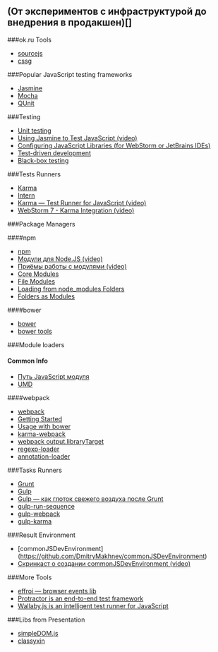 (От экспериментов с инфраструктурой до внедрения в продакшен)[]
------

###ok.ru Tools
* [sourcejs](http://sourcejs.com/)
* [cssg](http://operatino.github.io/MCSS/modules/cssg/basic.html)

###Popular JavaScript testing frameworks
* [Jasmine](http://jasmine.github.io/)
* [Mocha](http://mochajs.org/)
* [QUnit](https://qunitjs.com/)

###Testing
* [Unit testing](http://en.wikipedia.org/wiki/Unit_testing)
* [Using Jasmine to Test JavaScript (video)](http://www.youtube.com/watch?v=NGLhGHukDHs)
* [Configuring JavaScript Libraries (for WebStorm or JetBrains IDEs)](https://www.jetbrains.com/idea/help/configuring-javascript-libraries.html#d76972e18697)
* [Test-driven development](https://en.wikipedia.org/wiki/Test-driven_development)
* [Black-box testing](http://en.wikipedia.org/wiki/Black-box_testing)

###Tests Runners
* [Karma](http://karma-runner.github.io/)
* [Intern](http://theintern.github.io/)
* [Karma — Test Runner for JavaScript (video)](http://www.youtube.com/watch?v=YG5DEzaQBIc)
* [WebStorm 7 - Karma Integration (video)](http://www.youtube.com/watch?v=oyWW_V4wALs)

###Package Managers

####npm
* [npm](http://npmjs.org/)   
* [Модули для Node.JS (video)](https://www.youtube.com/watch?v=g740J-RyoR4&index=5&list=PLDyvV36pndZFWfEQpNixIHVvp191Hb3Gg)
* [Приёмы работы с модулями (video)](https://www.youtube.com/watch?v=xs6sSylr-88&index=6&list=PLDyvV36pndZFWfEQpNixIHVvp191Hb3Gg)     
* [Core Modules](https://nodejs.org/api/modules.html#modules_core_modules)
* [File Modules](https://nodejs.org/api/modules.html#modules_file_modules)
* [Loading from node_modules Folders](https://nodejs.org/api/modules.html#modules_loading_from_node_modules_folders)
* [Folders as Modules](https://nodejs.org/api/modules.html#modules_folders_as_modules)

####bower
* [bower](http://bower.io/)
* [bower tools](http://bower.io/docs/tools/)

###Module loaders

#### Common Info
* [Путь JavaScript модуля](http://habrahabr.ru/post/181536/)
* [UMD](https://github.com/umdjs/umd#umd-universal-module-definition)

####webpack
* [webpack](http://webpack.github.io/docs/motivation.html)
* [Getting Started](http://webpack.github.io/docs/tutorials/getting-started/)
* [Usage with bower](http://webpack.github.io/docs/usage-with-bower.html)
* [karma-webpack](https://github.com/webpack/karma-webpack)
* [webpack output.libraryTarget](http://webpack.github.io/docs/configuration.html#output-librarytarget)
* [regexp-loader](https://github.com/DmitryMakhnev/regexp-loader)
* [annotation-loader](https://github.com/DmitryMakhnev/annotation-loader)

###Tasks Runners
* [Grunt](http://gruntjs.com/)
* [Gulp](http://gulpjs.com/)
* [Gulp — как глоток свежего воздуха после Grunt](http://frontender.info/no-need-to-grunt-take-a-gulp-of-fresh-air/)
* [gulp-run-sequence](https://github.com/OverZealous/run-sequence#run-sequence)
* [gulp-webpack](https://github.com/shama/gulp-webpack#gulp-webpack-)
* [gulp-karma](https://github.com/karma-runner/gulp-karma#gulp-karma)


###Result Environment
* [commonJSDevEnvironment] (https://github.com/DmitryMakhnev/commonJSDevEnvironment)
* [Скринкаст о создании commonJSDevEnvironment (video)]()

###More Tools
* [effroi — browser events lib](https://github.com/francejs/effroi#device-oriented-)
* [Protractor is an end-to-end test framework](http://angular.github.io/protractor/)
* [Wallaby.js is an intelligent test runner for JavaScript](http://wallabyjs.com/)

###Libs from Presentation
* [simpleDOM.js](https://github.com/DmitryMakhnev/simpleDOM.js) 
* [classyxin](https://github.com/DmitryMakhnev/classyxin)